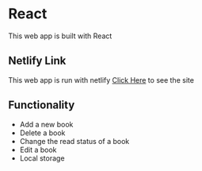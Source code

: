 # React

This web app is built with React

## Netlify Link

This web app is run with netlify
[Click Here](https://timsbooks.netlify.app/) to see the site

## Functionality

* Add a new book
* Delete a book
* Change the read status of a book
* Edit a book
* Local storage
